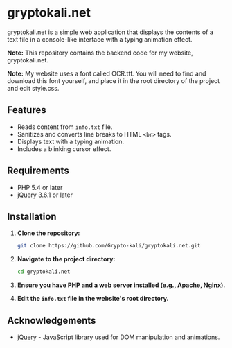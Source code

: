 # gryptokali.net

gryptokali.net is a simple web application that displays the contents of a text file in a console-like interface with a typing animation effect.

**Note:** This repository contains the backend code for my website, gryptokali.net.

**Note:** My website uses a font called OCR.ttf. You will need to find and download this font yourself, and place it in the root directory of the project and edit style.css.

## Features

- Reads content from `info.txt` file.
- Sanitizes and converts line breaks to HTML `<br>` tags.
- Displays text with a typing animation.
- Includes a blinking cursor effect.

## Requirements

- PHP 5.4 or later
- jQuery 3.6.1 or later

## Installation

1. **Clone the repository:**
    ```bash
    git clone https://github.com/Grypto-kali/gryptokali.net.git
    ```

2. **Navigate to the project directory:**
    ```bash
    cd gryptokali.net
    ```

3. **Ensure you have PHP and a web server installed (e.g., Apache, Nginx).**

4. **Edit the `info.txt` file in the website's root directory.**

## Acknowledgements

- [jQuery](https://jquery.com/) - JavaScript library used for DOM manipulation and animations.
